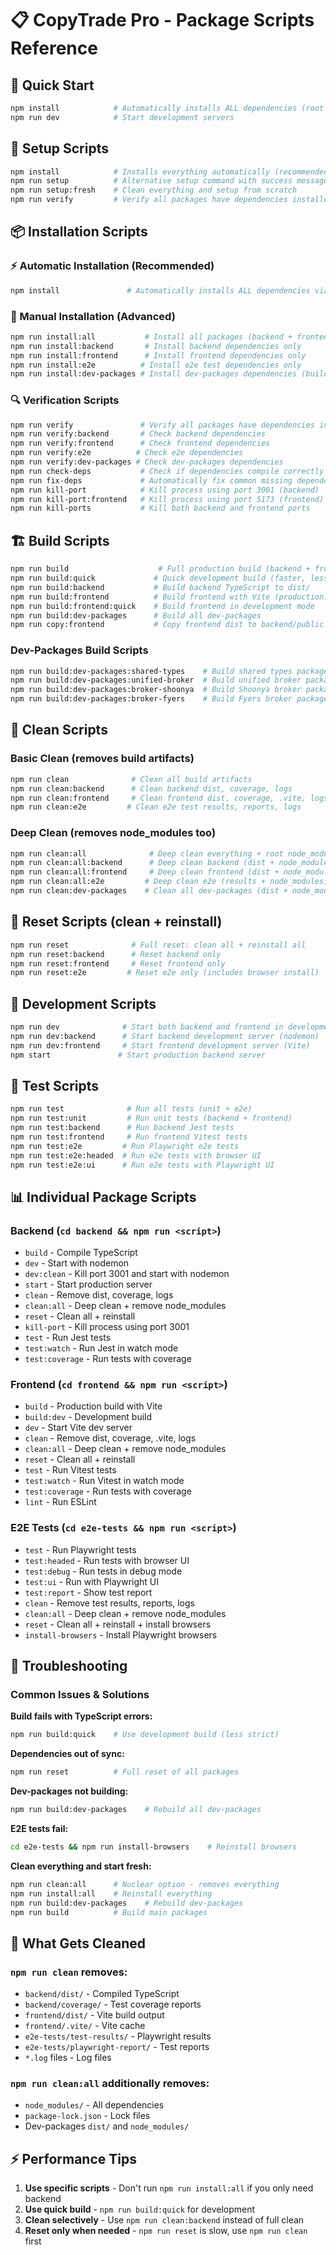 # 📋 CopyTrade Pro - Package Scripts Reference

## 🚀 Quick Start
```bash
npm install            # Automatically installs ALL dependencies (root + all packages)
npm run dev            # Start development servers
```

## 🔧 Setup Scripts
```bash
npm install            # Installs everything automatically (recommended)
npm run setup          # Alternative setup command with success message
npm run setup:fresh    # Clean everything and setup from scratch
npm run verify         # Verify all packages have dependencies installed
```

## 📦 Installation Scripts

### ⚡ Automatic Installation (Recommended)
```bash
npm install               # Automatically installs ALL dependencies via postinstall hook
```

### 🎯 Manual Installation (Advanced)
```bash
npm run install:all           # Install all packages (backend + frontend + e2e + dev-packages)
npm run install:backend       # Install backend dependencies only
npm run install:frontend      # Install frontend dependencies only  
npm run install:e2e          # Install e2e test dependencies only
npm run install:dev-packages # Install dev-packages dependencies (builds them too)
```

### 🔍 Verification Scripts
```bash
npm run verify               # Verify all packages have dependencies installed
npm run verify:backend       # Check backend dependencies
npm run verify:frontend      # Check frontend dependencies
npm run verify:e2e          # Check e2e dependencies
npm run verify:dev-packages # Check dev-packages dependencies
npm run check-deps           # Check if dependencies compile correctly
npm run fix-deps             # Automatically fix common missing dependencies
npm run kill-port            # Kill process using port 3001 (backend)
npm run kill-port:frontend   # Kill process using port 5173 (frontend)
npm run kill-ports           # Kill both backend and frontend ports
```

## 🏗️ Build Scripts
```bash
npm run build                    # Full production build (backend + frontend + copy)
npm run build:quick             # Quick development build (faster, less strict)
npm run build:backend           # Build backend TypeScript to dist/
npm run build:frontend          # Build frontend with Vite (production)
npm run build:frontend:quick    # Build frontend in development mode
npm run build:dev-packages      # Build all dev-packages
npm run copy:frontend           # Copy frontend dist to backend/public
```

### Dev-Packages Build Scripts
```bash
npm run build:dev-packages:shared-types    # Build shared types package
npm run build:dev-packages:unified-broker  # Build unified broker package  
npm run build:dev-packages:broker-shoonya  # Build Shoonya broker package
npm run build:dev-packages:broker-fyers    # Build Fyers broker package
```

## 🧹 Clean Scripts

### Basic Clean (removes build artifacts)
```bash
npm run clean              # Clean all build artifacts
npm run clean:backend      # Clean backend dist, coverage, logs
npm run clean:frontend     # Clean frontend dist, coverage, .vite, logs
npm run clean:e2e         # Clean e2e test results, reports, logs
```

### Deep Clean (removes node_modules too)
```bash
npm run clean:all              # Deep clean everything + root node_modules
npm run clean:all:backend      # Deep clean backend (dist + node_modules)
npm run clean:all:frontend     # Deep clean frontend (dist + node_modules)
npm run clean:all:e2e         # Deep clean e2e (results + node_modules)
npm run clean:dev-packages    # Clean all dev-packages (dist + node_modules)
```

## 🔄 Reset Scripts (clean + reinstall)
```bash
npm run reset              # Full reset: clean all + reinstall all
npm run reset:backend      # Reset backend only
npm run reset:frontend     # Reset frontend only
npm run reset:e2e         # Reset e2e only (includes browser install)
```

## 🚀 Development Scripts
```bash
npm run dev              # Start both backend and frontend in development
npm run dev:backend      # Start backend development server (nodemon)
npm run dev:frontend     # Start frontend development server (Vite)
npm start               # Start production backend server
```

## 🧪 Test Scripts
```bash
npm run test              # Run all tests (unit + e2e)
npm run test:unit         # Run unit tests (backend + frontend)
npm run test:backend      # Run backend Jest tests
npm run test:frontend     # Run frontend Vitest tests
npm run test:e2e         # Run Playwright e2e tests
npm run test:e2e:headed  # Run e2e tests with browser UI
npm run test:e2e:ui      # Run e2e tests with Playwright UI
```

## 📊 Individual Package Scripts

### Backend (`cd backend && npm run <script>`)
- `build` - Compile TypeScript
- `dev` - Start with nodemon
- `dev:clean` - Kill port 3001 and start with nodemon
- `start` - Start production server
- `clean` - Remove dist, coverage, logs
- `clean:all` - Deep clean + remove node_modules
- `reset` - Clean all + reinstall
- `kill-port` - Kill process using port 3001
- `test` - Run Jest tests
- `test:watch` - Run Jest in watch mode
- `test:coverage` - Run tests with coverage

### Frontend (`cd frontend && npm run <script>`)
- `build` - Production build with Vite
- `build:dev` - Development build
- `dev` - Start Vite dev server
- `clean` - Remove dist, coverage, .vite, logs
- `clean:all` - Deep clean + remove node_modules
- `reset` - Clean all + reinstall
- `test` - Run Vitest tests
- `test:watch` - Run Vitest in watch mode
- `test:coverage` - Run tests with coverage
- `lint` - Run ESLint

### E2E Tests (`cd e2e-tests && npm run <script>`)
- `test` - Run Playwright tests
- `test:headed` - Run tests with browser UI
- `test:debug` - Run tests in debug mode
- `test:ui` - Run with Playwright UI
- `test:report` - Show test report
- `clean` - Remove test results, reports, logs
- `clean:all` - Deep clean + remove node_modules
- `reset` - Clean all + reinstall + install browsers
- `install-browsers` - Install Playwright browsers

## 🔧 Troubleshooting

### Common Issues & Solutions

**Build fails with TypeScript errors:**
```bash
npm run build:quick    # Use development build (less strict)
```

**Dependencies out of sync:**
```bash
npm run reset          # Full reset of all packages
```

**Dev-packages not building:**
```bash
npm run build:dev-packages    # Rebuild all dev-packages
```

**E2E tests fail:**
```bash
cd e2e-tests && npm run install-browsers    # Reinstall browsers
```

**Clean everything and start fresh:**
```bash
npm run clean:all      # Nuclear option - removes everything
npm run install:all    # Reinstall everything
npm run build:dev-packages    # Rebuild dev-packages
npm run build          # Build main packages
```

## 📁 What Gets Cleaned

### `npm run clean` removes:
- `backend/dist/` - Compiled TypeScript
- `backend/coverage/` - Test coverage reports
- `frontend/dist/` - Vite build output
- `frontend/.vite/` - Vite cache
- `e2e-tests/test-results/` - Playwright results
- `e2e-tests/playwright-report/` - Test reports
- `*.log` files - Log files

### `npm run clean:all` additionally removes:
- `node_modules/` - All dependencies
- `package-lock.json` - Lock files
- Dev-packages `dist/` and `node_modules/`

## ⚡ Performance Tips

1. **Use specific scripts** - Don't run `npm run install:all` if you only need backend
2. **Use quick build** - `npm run build:quick` for development
3. **Clean selectively** - Use `npm run clean:backend` instead of full clean
4. **Reset only when needed** - `npm run reset` is slow, use `npm run clean` first